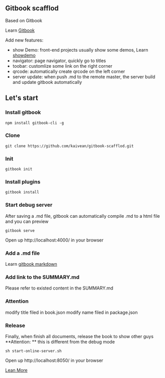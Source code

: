 ## Gitbook scafflod
Based on Gitbook

Learn [Gitbook](http://toolchain.gitbook.com/pages.html)

Add new features:
* show Demo: front-end projects usually show some demos, Learn [showdemo](https://www.npmjs.com/package/gitbook-plugin-demoshow)
* navigator: page navigator, quickly go to titles
* toobar: customlize some link on the right corner
* qrcode: automatically create qrcode on the left corner
* server update: when push .md to the remote master, the server build and update gitbook automatically

## Let's start

### Install gitbook

    npm install gitbook-cli -g

### Clone

    git clone https://github.com/kaivean/gitbook-scafflod.git

### Init

    gitbook init

### Install plugins

    gitbook install

### Start debug server
After saving a .md file, gitbook can automatically compile .md to a html file and you can preview

    gitbook serve

Open up http://localhost:4000/ in your browser

### Add a .md file
Learn [gitbook markdown](http://toolchain.gitbook.com/syntax/markdown.html)

### Add link to the SUMMARY.md
Please refer to existed content in the SUMMARY.md

### Attention
modify title filed in book.json
modify name filed in package.json

### Release
Finally, when finish all documents, release the book to show other guys
**Attention: ** this is different from the debug mode

    sh start-online-server.sh

Open up http://localhost:8050/ in your browser


[Lean More](./myproject/basic.md)
